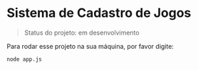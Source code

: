# Sistema de Cadastro de Jogos

> Status do projeto: em desenvolvimento

Para rodar esse projeto na sua máquina, por favor digite:

```
node app.js
```
